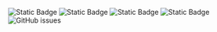 ![Static Badge](https://img.shields.io/badge/blacklists-60-000000) ![Static Badge](https://img.shields.io/badge/blacklisted-3154037-cc0000) ![Static Badge](https://img.shields.io/badge/whitelisted-2243-00CC00) ![Static Badge](https://img.shields.io/badge/streaming_blacklist-28107-000000) ![GitHub issues](https://img.shields.io/github/issues/fabriziosalmi/blacklists)
